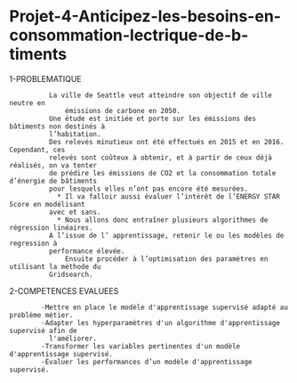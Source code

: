 # Projet-4-Anticipez-les-besoins-en-consommation-lectrique-de-b-timents

1-PROBLEMATIQUE

		      La ville de Seattle veut atteindre son objectif de ville neutre en 
          	      émissions de carbone en 2050.
		      Une étude est initiée et porte sur les émissions des bâtiments non destinés à 
		      l’habitation.
		      Des relevés minutieux ont été effectués en 2015 et en 2016. Cependant, ces 
		      relevés sont coûteux à obtenir, et à partir de ceux déjà réalisés, on va tenter 
		      de prédire les émissions de CO2 et la consommation totale d’énergie de bâtiments 
		      pour lesquels elles n’ont pas encore été mesurées.
		        * Il va falloir aussi évaluer l’intérêt de l’ENERGY STAR Score en modélisant 
			  avec et sans.
		        * Nous allons donc entraîner plusieurs algorithmes de régression linéaires.
		      A l’issue de l’ apprentissage, retenir le ou les modèles de regression à 
		      performance élevée.     		
          	      Ensuite procéder à l’optimisation des paramètres en utilisant la méthode du 
		      Gridsearch.

2-COMPETENCES EVALUEES

		    -Mettre en place le modèle d'apprentissage supervisé adapté au problème métier.
		    -Adapter les hyperparamètres d'un algorithme d'apprentissage supervisé afin de
		      l'améliorer.
		    -Transformer les variables pertinentes d'un modèle d'apprentissage supervisé.
		    -Évaluer les performances d’un modèle d'apprentissage supervisé.
